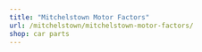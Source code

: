 ```yaml
---
title: "Mitchelstown Motor Factors"
url: /mitchelstown/mitchelstown-motor-factors/
shop: car parts
---
```

